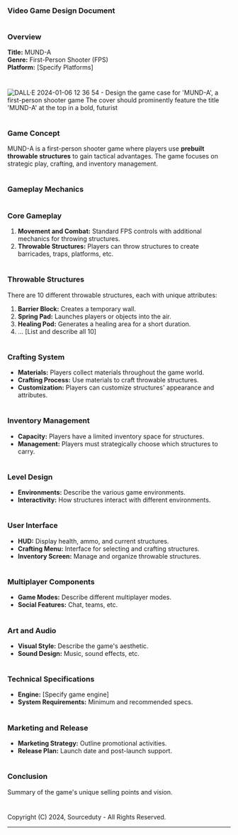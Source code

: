 ### Video Game Design Document
#
### Overview

**Title:** MUND-A  
**Genre:** First-Person Shooter (FPS)  
**Platform:** [Specify Platforms]

#
![DALL·E 2024-01-06 12 36 54 - Design the game case for 'MUND-A', a first-person shooter game  The cover should prominently feature the title 'MUND-A' at the top in a bold, futurist](https://github.com/sourceduty/MUND-A/assets/123030236/87cff580-ebfd-4f9f-b879-5306de56b624)
#
### Game Concept
MUND-A is a first-person shooter game where players use **prebuilt throwable structures** to gain tactical advantages. The game focuses on strategic play, crafting, and inventory management.
#
### Gameplay Mechanics
#
### Core Gameplay
1. **Movement and Combat:** Standard FPS controls with additional mechanics for throwing structures.
2. **Throwable Structures:** Players can throw structures to create barricades, traps, platforms, etc.
#
### Throwable Structures
There are 10 different throwable structures, each with unique attributes:
   1. **Barrier Block:** Creates a temporary wall.
   2. **Spring Pad:** Launches players or objects into the air.
   3. **Healing Pod:** Generates a healing area for a short duration.
   4. ... [List and describe all 10]
#
### Crafting System
- **Materials:** Players collect materials throughout the game world.
- **Crafting Process:** Use materials to craft throwable structures.
- **Customization:** Players can customize structures' appearance and attributes.
#
### Inventory Management
- **Capacity:** Players have a limited inventory space for structures.
- **Management:** Players must strategically choose which structures to carry.
#
### Level Design
- **Environments:** Describe the various game environments.
- **Interactivity:** How structures interact with different environments.
#
### User Interface
- **HUD:** Display health, ammo, and current structures.
- **Crafting Menu:** Interface for selecting and crafting structures.
- **Inventory Screen:** Manage and organize throwable structures.
#
### Multiplayer Components
- **Game Modes:** Describe different multiplayer modes.
- **Social Features:** Chat, teams, etc.
#
### Art and Audio
- **Visual Style:** Describe the game's aesthetic.
- **Sound Design:** Music, sound effects, etc.
#
### Technical Specifications
- **Engine:** [Specify game engine]
- **System Requirements:** Minimum and recommended specs.
#
### Marketing and Release
- **Marketing Strategy:** Outline promotional activities.
- **Release Plan:** Launch date and post-launch support.
#
### Conclusion
Summary of the game's unique selling points and vision.

#
Copyright (C) 2024, Sourceduty - All Rights Reserved.
***
